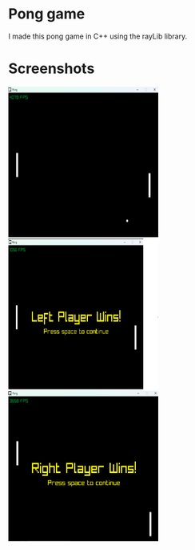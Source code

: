 # Pong game

I made this pong game in C++ using the rayLib library.

# Screenshots
<img src="pong-screenshot-1.png" style="height: 300px; width: 300px;">
<img src="pong-screenshot-2.png" style="height: 300px; width: 300px;">
<img src="pong-screenshot-3.png" style="height: 300px; width: 300px;">
